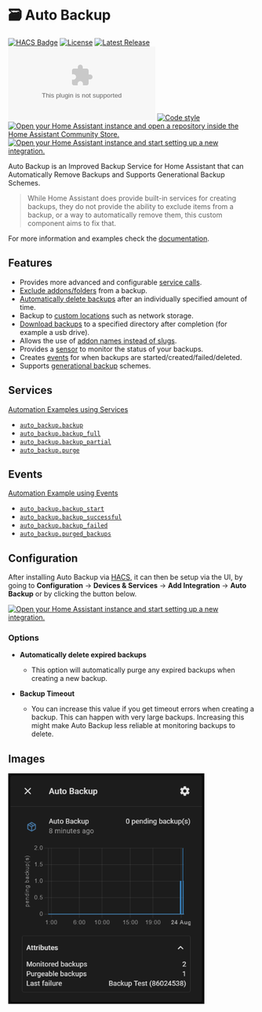 # 🗃️ Auto Backup

[![HACS Badge](https://img.shields.io/badge/HACS-Default-41BDF5.svg?style=for-the-badge)](https://github.com/hacs/integration)
[![License](https://img.shields.io/github/license/jcwillox/hass-auto-backup?style=for-the-badge)](https://github.com/jcwillox/hass-auto-backup/blob/main/LICENSE)
[![Latest Release](https://img.shields.io/github/v/release/jcwillox/hass-auto-backup?style=for-the-badge)](https://github.com/jcwillox/hass-auto-backup/releases)
[![Size](https://img.badgesize.io/https:/github.com/jcwillox/hass-auto-backup/releases/latest/download/auto_backup.zip?style=for-the-badge)](https://github.com/jcwillox/hass-auto-backup/releases)
[![Code style](https://img.shields.io/badge/code%20style-black-000000.svg?style=for-the-badge)](https://github.com/psf/black)
[![Open your Home Assistant instance and open a repository inside the Home Assistant Community Store.](https://my.home-assistant.io/badges/hacs_repository.svg)](https://my.home-assistant.io/redirect/hacs_repository/?owner=jcwillox&repository=hass-auto-backup&category=integration)
[![Open your Home Assistant instance and start setting up a new integration.](https://my.home-assistant.io/badges/config_flow_start.svg)](https://my.home-assistant.io/redirect/config_flow_start/?domain=auto_backup)

Auto Backup is an Improved Backup Service for Home Assistant that can Automatically Remove Backups and Supports Generational Backup Schemes.

> While Home Assistant does provide built-in services for creating backups, they do not provide the ability to exclude items from a backup, or a way to automatically remove them, this custom component aims to fix that.

For more information and examples check the [documentation](https://jcwillox.github.io/hass-auto-backup).

## Features

- Provides more advanced and configurable [service calls](https://jcwillox.github.io/hass-auto-backup/services).
- [Exclude addons/folders](https://jcwillox.github.io/hass-auto-backup/services) from a backup.
- [Automatically delete backups](https://jcwillox.github.io/hass-auto-backup/services/#keep-days) after an individually specified amount of time.
- Backup to [custom locations](https://jcwillox.github.io/hass-auto-backup/services/#custom-locations) such as network storage.
- [Download backups](https://jcwillox.github.io/hass-auto-backup/services/#download-path) to a specified directory after completion (for example a usb drive).
- Allows the use of [addon names instead of slugs](https://jcwillox.github.io/hass-auto-backup/services/#addon-and-folder-names).
- Provides a [sensor](https://jcwillox.github.io/hass-auto-backup/sensors) to monitor the status of your backups.
- Creates [events](https://jcwillox.github.io/hass-auto-backup/events) for when backups are started/created/failed/deleted.
- Supports [generational backup](https://jcwillox.github.io/hass-auto-backup/advanced-examples/#generational-backups) schemes.

## Services

[Automation Examples using Services](https://jcwillox.github.io/hass-auto-backup/examples)

- [`auto_backup.backup`](https://jcwillox.github.io/hass-auto-backup/services/#auto_backupbackup)
- [`auto_backup.backup_full`](https://jcwillox.github.io/hass-auto-backup/services/#auto_backupbackup_full)
- [`auto_backup.backup_partial`](https://jcwillox.github.io/hass-auto-backup/services/#auto_backupbackup_partial)
- [`auto_backup.purge`](https://jcwillox.github.io/hass-auto-backup/services/#auto_backupbackup_purge)

## Events

[Automation Example using Events](https://jcwillox.github.io/hass-auto-backup/events/#example-automation-using-events)

- [`auto_backup.backup_start`](https://jcwillox.github.io/hass-auto-backup/events)
- [`auto_backup.backup_successful`](https://jcwillox.github.io/hass-auto-backup/events)
- [`auto_backup.backup_failed`](https://jcwillox.github.io/hass-auto-backup/events)
- [`auto_backup.purged_backups`](https://jcwillox.github.io/hass-auto-backup/events)

## Configuration

After installing Auto Backup via [HACS](https://hacs.xyz/), it can then be setup via the UI, by going to **Configuration** → **Devices & Services** → **Add Integration** → **Auto Backup** or by clicking the button below.

[![Open your Home Assistant instance and start setting up a new integration.](https://my.home-assistant.io/badges/config_flow_start.svg)](https://my.home-assistant.io/redirect/config_flow_start/?domain=auto_backup)

### Options

- **Automatically delete expired backups**

  - This option will automatically purge any expired backups when creating a new backup.

- **Backup Timeout**
  - You can increase this value if you get timeout errors when creating a backup. This can happen with very large backups. Increasing this might make Auto Backup less reliable at monitoring backups to delete.

## Images

<img alt="Sensor Example" src="docs/assets/example-sensor.png" width="400px">
